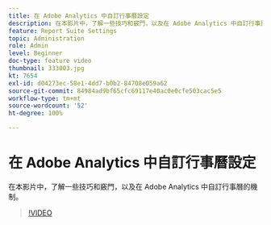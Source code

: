 ```yaml
---
title: 在 Adobe Analytics 中自訂行事曆設定
description: 在本影片中，了解一些技巧和竅門，以及在 Adobe Analytics 中自訂行事曆的機制。
feature: Report Suite Settings
topic: Administration
role: Admin
level: Beginner
doc-type: feature video
thumbnail: 333003.jpg
kt: 7654
exl-id: d04273ec-58e1-4dd7-b0b2-84708e059a62
source-git-commit: 84984ad9bf65cfc69117e40ac0e0cfe503cac5e5
workflow-type: tm+mt
source-wordcount: '52'
ht-degree: 100%

---
```


# 在 Adobe Analytics 中自訂行事曆設定

在本影片中，了解一些技巧和竅門，以及在 Adobe Analytics 中自訂行事曆的機制。

>[!VIDEO](https://video.tv.adobe.com/v/333003/?quality=12&learn=on)
